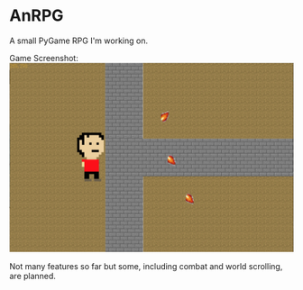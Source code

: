 # AnRPG
A small PyGame RPG I'm working on.

Game Screenshot:
![alt text](https://github.com/akmadian/AnRPG/blob/master/Textures/Game_Screenshot.png)

Not many features so far but some, including combat and world scrolling, are planned.
